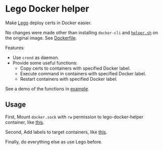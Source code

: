 # Lego Docker helper

Make [Lego](https://github.com/go-acme/lego) deploy certs in Docker easier.

No changes were made other than installing `docker-cli` and [`helper.sh`](https://github.com/rea1shane/lego-docker-helper/blob/main/helper.sh) on the original image. See [Dockerfile](https://github.com/rea1shane/lego-docker-helper/blob/main/Dockerfile).

Features:

- Use `crond` as daemon.
- Provide some useful functions:
  - Copy certs to containers with specified Docker label.
  - Execute command in containers with specified Docker label.
  - Restart containers with specified Docker label.

See a demo of the functions in [example](https://github.com/rea1shane/lego-docker-helper/tree/main/example).

## Usage

First, Mount `docker.sock` with `rw` permission to lego-docker-helper container, like [this](https://github.com/rea1shane/lego-docker-helper/blob/main/example/docker-compose.yaml#L6).

Second, Add labels to target containers, like [this](https://github.com/rea1shane/lego-docker-helper/blob/main/example/docker-compose.yaml#L12).

Finally, do everything else as use Lego before.
